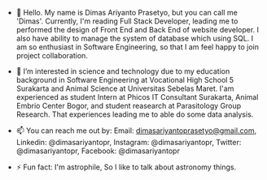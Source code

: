- 👋 Hello. My name is Dimas Ariyanto Prasetyo, but you can call me 'Dimas'. Currently, I'm reading Full Stack Developer, leading me to performed the design of Front End and Back End of website developer. I also have ability to manage the system of database which using SQL. I am so enthusiast in Software Engineering, so that I am feel happy to join project collaboration.
  
- 👀 I’m interested in science and technology due to my education background in Software Engineering at Vocational High School 5 Surakarta and Animal Science at Universitas Sebelas Maret. I'am experienced as student Intern at Phicos IT Consultant Surakarta, Animal Embrio Center Bogor, and student reasearch at Parasitology Group Research. That experiences leading me to able do some data analysis.

- 📫 You can reach me out by: Email: dimasariyantoprasetyo@gmail.com, Linkedin: @dimasariyantopr, Instagram: @dimasariyantopr, Twitter: @dimasariyantopr, Facebook: @dimasariyantopr

- ⚡ Fun fact: I'm astrophile, So I like to talk about astronomy things.

<!---
dimasariyantopr/dimasariyantopr is a ✨ special ✨ repository because its `README.md` (this file) appears on your GitHub profile.
You can click the Preview link to take a look at your changes.
--->
